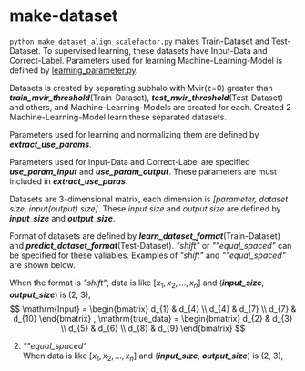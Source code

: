 # make-dataset

`python make_dataset_align_scalefactor.py` makes Train-Dataset and Test-Dataset. To supervised learning, these datasets have Input-Data and Correct-Label. Parameters used for learning Machine-Learning-Model is defined by [learning_parameter.py](/make-dataset/learning_parameter.py).
<br>

Datasets is created by separating subhalo with Mvir(z=0) greater than ***train_mvir_threshold***(Train-Dataset), ***test_mvir_threshold***(Test-Dataset) and others, and Machine-Learning-Models are created for each. Created 2 Machine-Learning-Model learn these separated datasets.

Parameters used for learning and normalizing them are defined by ***extract_use_params***.

Parameters used for Input-Data and Correct-Label are specified ***use_param_input*** and ***use_param_output***.
These parameters are must included in ***extract_use_paras***.

Datasets are 3-dimensional matrix, each dimension is *[parameter, dataset size, input(output) size]*.
These *input size* and *output size* are defined by ***input_size*** and ***output_size***.

Format of datasets are defined by ***learn_dataset_format***(Train-Dataset) and ***predict_dataset_format***(Test-Dataset).
*"shift"* or *""equal_spaced"* can be specified for these valiables. Examples of *"shift"* and *""equal_spaced"* are shown below.

When the format is *"shift"*, data is like $[x_1, x_2, \dots, x_n]$ and (***input_size***, ***output_size***) is (2, 3),
$$
  \mathrm{Input} =
  \begin{bmatrix}
    d_{1} & d_{4} \\
    d_{4} & d_{7} \\
    d_{7} & d_{10}
  \end{bmatrix}
  ,
  \mathrm{true_data} =
  \begin{bmatrix}
    d_{2} & d_{3} \\
    d_{5} & d_{6} \\
    d_{8} & d_{9}
  \end{bmatrix}
$$


2. *""equal_spaced"*  
When data is like $[x_1, x_2, \dots, x_n]$ and (***input_size***, ***output_size***) is (2, 3),  